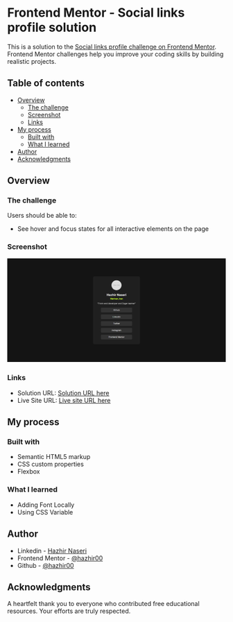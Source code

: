 # Frontend Mentor - Social links profile solution

This is a solution to the [Social links profile challenge on Frontend Mentor](https://www.frontendmentor.io/challenges/social-links-profile-UG32l9m6dQ). Frontend Mentor challenges help you improve your coding skills by building realistic projects.

## Table of contents

- [Overview](#overview)
  - [The challenge](#the-challenge)
  - [Screenshot](#screenshot)
  - [Links](#links)
- [My process](#my-process)
  - [Built with](#built-with)
  - [What I learned](#what-i-learned)
- [Author](#author)
- [Acknowledgments](#acknowledgments)

## Overview

### The challenge

Users should be able to:

- See hover and focus states for all interactive elements on the page

### Screenshot

![](./Screenshot.PNG)

### Links

- Solution URL: [Solution URL here](https://github.com/hazhir00/Social-Links-Profile.git)
- Live Site URL: [Live site URL here](https://social-links-profile-front-mentor003.netlify.app/)

## My process

### Built with

- Semantic HTML5 markup
- CSS custom properties
- Flexbox

### What I learned

- Adding Font Locally
- Using CSS Variable

## Author

- Linkedin - [Hazhir Naseri](www.linkedin.com/in/hazhir-naseri-610091186)
- Frontend Mentor - [@hazhir00](https://www.frontendmentor.io/profile/hazhir00)
- Github - [@hazhir00](https://github.com/hazhir00)

## Acknowledgments

A heartfelt thank you to everyone who contributed free educational resources. Your efforts are truly respected.
